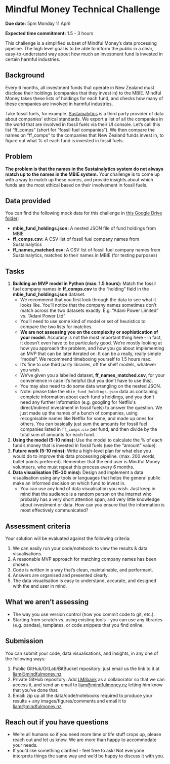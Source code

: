 # Mindful Money Technical Challenge

**Due date:** 5pm Monday 11 April

**Expected time commitment:** 1.5 - 3 hours

This challenge is a simplified subset of Mindful Money’s data processing pipeline. The high level goal is to be able to inform the public in a clear, easy-to-understand way about how much an investment fund is invested in certain harmful industries.

## Background

Every 6 months, all investment funds that operate in New Zealand must disclose their holdings (companies that they invest in) to the MBIE. Mindful Money takes these lists of holdings for each fund, and checks how many of these companies are involved in harmful industries.

Take fossil fuels, for example. [Sustainalytics](https://www.sustainalytics.com/) is a third party provider of data about companies’ ethical standards. We export a list of all the companies in the world that are involved in fossil fuels via their UI console. Let’s call this list “ff_comps” (short for “fossil fuel companies”). We then compare the names on “ff_comps” to the companies that New Zealand funds invest in, to figure out what % of each fund is invested in fossil fuels.

## Problem

**The problem is that the names in the Sustainalytics system do not always match up to the names in the MBIE system.** Your challenge is to come up with a way to match up these names, and provide insights about which funds are the most ethical based on their involvement in fossil fuels.

## Data provided

You can find the following mock data for this challenge in [this Google Drive folder](https://drive.google.com/drive/folders/1la2rdcefiNnQv-28vont1pyChIy3cXbQ?usp=sharing):
- **mbie_fund_holdings.json:** A nested JSON file of fund holdings from MBIE
- **ff_comps.csv:** A CSV list of fossil fuel company names from Sustainalytics
- **ff_names_matched.csv:** A CSV list of fossil fuel company names from Sustainalytics, matched to their names in MBIE (for testing purposes)

## Tasks

1. **Building an MVP model in Python (max. 1.5 hours):** Match the fossil fuel company names in **ff_comps.csv** to the “holding” field in the **mbie_fund_holdings.json** dataset.
    - We recommend that you first look through the data to see what it looks like. You’ll notice that the company names sometimes don’t match across the two datasets exactly. E.g. “Adani Power Limited” vs. “Adani Power Ltd”
    - You’ll need to use some kind of model or set of heuristics to compare the two lists for matches.
    - **We are not assessing you on the complexity or sophistication of your model.** Accuracy is not the most important thing here - in fact, it doesn’t even have to be particularly good. We’re mostly looking at how you approach the problem, and how you go about implementing an MVP that can be later iterated on. It can be a really, really simple “model”. We recommend timeboxing yourself to 1.5 hours max.
    - It’s fine to use third party libraries, off the shelf models, whatever you wish.
    - We’ve given you a labelled dataset, **ff_names_matched.csv**, for your convenience in case it’s helpful (but you don’t have to use this).
    - You may also need to do some data wrangling on the nested JSON.
    - Note: please take the `mbie_fund_holdings.json` data as containing complete information about each fund's holdings, and you don't need any further information (e.g. googling for Netflix's direct/indirect investment in fossil fuels) to answer the question. We just made up the names of a bunch of companies, using recognisable names like Netflix for some, and made up ones for others. You can basically just sum the amounts for fossil fuel companies listed in `ff_comps.csv` per fund, and then divide by the total sum of amounts for each fund.
2. **Using the model (5-10 mins):** Use the model to calculate the % of each fund’s money that is invested in fossil fuels (use the “amount” value).
3. **Future work (5-10 mins):** Write a high-level plan for what else you would do to improve this data processing pipeline. (max. 200 words, bullet points preferred). Remember that the end user is Mindful Money volunteers, who must repeat this process every 6 months.
4. **Data visualisation (15-30 mins):** Design and implement a data visualisation using any tools or languages that helps the general public make an informed decision on which fund to invest in.
    - You can use any kind of data visualisation you wish. Just keep in mind that the audience is a random person on the internet who probably has a very short attention span, and very little knowledge about investment or data. How can you ensure that the information is most effectively communicated?

## Assessment criteria
Your solution will be evaluated against the following criteria:
1. We can easily run your code/notebook to view the results & data visualisations.
2. A reasonable MVP approach for matching company names has been chosen.
3. Code is written in a way that’s clean, maintainable, and performant.
4. Answers are organised and presented clearly.
5. The data visualisation is easy to understand, accurate, and designed with the end user in mind.

## What we aren’t assessing

- The way you use version control (how you commit code to git, etc.).
- Starting from scratch vs. using existing tools - you can use any libraries (e.g. pandas), templates, or code snippets that you find online.

## Submission

You can submit your code, data visualisations, and insights, in any one of the following ways:
1. Public GitHub/GitLab/BitBucket repository: just email us the link to it at liam@mindfulmoney.nz
2. Private GitHub repository: Add [LMilbank](https://github.com/LMilbank) as a collaborator so that we can access it, and send an email to liam@mindfulmoney.nz letting him know that you’ve done that.
3. Email: zip up all the data/code/notebooks required to produce your results + any images/figures/comments and email it to liam@mindfulmoney.nz

## Reach out if you have questions

- We’re all humans so if you need more time or life stuff crops up, please reach out and let us know. We are more than happy to accommodate your needs.
- If you’d like something clarified - feel free to ask! Not everyone interprets things the same way and we’d be happy to discuss it with you.
